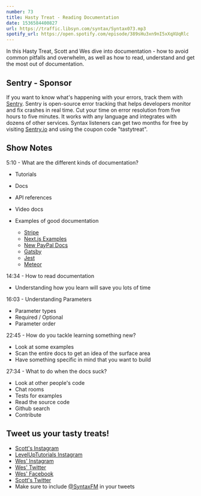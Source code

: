 ```yaml
---
number: 73
title: Hasty Treat - Reading Documentation
date: 1536584400827
url: https://traffic.libsyn.com/syntax/Syntax073.mp3
spotify_url: https://open.spotify.com/episode/389sHu3xn9nI5xXqXUqRlc
---
```


In this Hasty Treat, Scott and Wes dive into documentation - how to avoid common pitfalls and overwhelm, as well as how to read, understand and get the most out of documentation.

## Sentry - Sponsor

If you want to know what's happening with your errors, track them with [Sentry](https://sentry.io/). Sentry is open-source error tracking that helps developers monitor and fix crashes in real time. Cut your time on error resolution from five hours to five minutes. It works with any language and integrates with dozens of other services. Syntax listeners can get two months for free by visiting [Sentry.io](https://sentry.io/) and using the coupon code "tastytreat".

## Show Notes

5:10 - What are the different kinds of documentation?

* Tutorials
* Docs
* API references
* Video docs

* Examples of good documentation
  * [Stripe](https://stripe.com/docs)
  * [Next.js Examples](https://github.com/zeit/next.js/tree/canary/examples)
  * [New PayPal Docs](https://developer.paypal.com/docs/)
  * [Gatsby](https://www.gatsbyjs.org/tutorial/part-two/)
  * [Jest](https://jestjs.io/docs/en/getting-started)
  * [Meteor](https://docs.meteor.com/#/basic/)


14:34 - How to read documentation

* Understanding how you learn will save you lots of time

16:03 - Understanding Parameters

* Parameter types
* Required / Optional
* Parameter order

22:45 - How do you tackle learning something new?

* Look at some examples
* Scan the entire docs to get an idea of the surface area
* Have something specific in mind that you want to build

27:34 - What to do when the docs suck?

* Look at other people's code
* Chat rooms
* Tests for examples
* Read the source code
* Github search
* Contribute

## Tweet us your tasty treats!

* [Scott's Instagram](https://www.instagram.com/stolinski/)
* [LevelUpTutorials Instagram](https://www.instagram.com/LevelUpTutorials/)
* [Wes' Instagram](https://www.instagram.com/wesbos/)
* [Wes' Twitter](https://twitter.com/wesbos)
* [Wes' Facebook](https://www.facebook.com/wesbos.developer)
* [Scott's Twitter](https://twitter.com/stolinski)
* Make sure to include [@SyntaxFM](https://twitter.com/SyntaxFM) in your tweets

